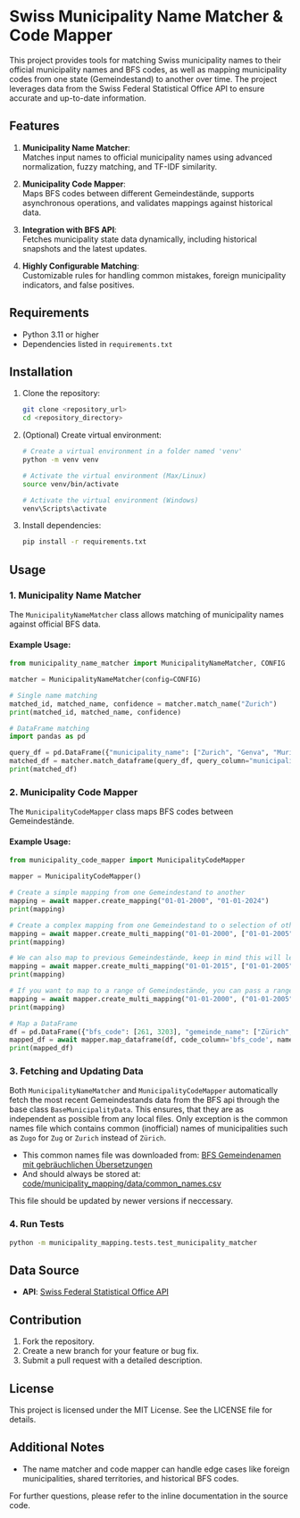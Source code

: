 
# Swiss Municipality Name Matcher & Code Mapper

This project provides tools for matching Swiss municipality names to their official municipality names and BFS codes, as well as mapping municipality codes from one state (Gemeindestand) to another over time. The project leverages data from the Swiss Federal Statistical Office API to ensure accurate and up-to-date information.

## Features

1. **Municipality Name Matcher**:  
   Matches input names to official municipality names using advanced normalization, fuzzy matching, and TF-IDF similarity.

2. **Municipality Code Mapper**:  
   Maps BFS codes between different Gemeindestände, supports asynchronous operations, and validates mappings against historical data.

3. **Integration with BFS API**:  
   Fetches municipality state data dynamically, including historical snapshots and the latest updates.

4. **Highly Configurable Matching**:  
   Customizable rules for handling common mistakes, foreign municipality indicators, and false positives.

## Requirements

- Python 3.11 or higher
- Dependencies listed in `requirements.txt`

## Installation

1. Clone the repository:
   ```bash
   git clone <repository_url>
   cd <repository_directory>
   ```

2. (Optional) Create virtual environment:
   ```bash
   # Create a virtual environment in a folder named 'venv'
   python -m venv venv

   # Activate the virtual environment (Max/Linux)
   source venv/bin/activate

   # Activate the virtual environment (Windows)
   venv\Scripts\activate
   ```

3. Install dependencies:
   ```bash
   pip install -r requirements.txt
   ```

## Usage

### 1. Municipality Name Matcher

The `MunicipalityNameMatcher` class allows matching of municipality names against official BFS data.

#### Example Usage:
```python
from municipality_name_matcher import MunicipalityNameMatcher, CONFIG

matcher = MunicipalityNameMatcher(config=CONFIG)

# Single name matching
matched_id, matched_name, confidence = matcher.match_name("Zurich")
print(matched_id, matched_name, confidence)

# DataFrame matching
import pandas as pd

query_df = pd.DataFrame({"municipality_name": ["Zurich", "Genva", "Muri b. Bern", "St. Gallen"]})
matched_df = matcher.match_dataframe(query_df, query_column="municipality_name")
print(matched_df)
```

### 2. Municipality Code Mapper

The `MunicipalityCodeMapper` class maps BFS codes between Gemeindestände.

#### Example Usage:
```python
from municipality_code_mapper import MunicipalityCodeMapper

mapper = MunicipalityCodeMapper()

# Create a simple mapping from one Gemeindestand to another
mapping = await mapper.create_mapping("01-01-2000", "01-01-2024")
print(mapping)

# Create a complex mapping from one Gemeindestand to o selection of others
mapping = await mapper.create_multi_mapping("01-01-2000", ["01-01-2005", "01-01-2010", "01-01-2015", "01-01-2020"])
print(mapping)

# We can also map to previous Gemeindestände, keep in mind this will lead to duplicates because of a one to many mapping
mapping = await mapper.create_multi_mapping("01-01-2015", ["01-01-2005", "01-01-2010", "01-01-2020"])
print(mapping)

# If you want to map to a range of Gemeindestände, you can pass a range (includes lower and upper bound if it exists)
mapping = await mapper.create_multi_mapping("01-01-2000", ("01-01-2005", "01-01-2010"))
print(mapping)

# Map a DataFrame
df = pd.DataFrame({"bfs_code": [261, 3203], "gemeinde_name": ["Zürich", "St. Gallen"]})
mapped_df = await mapper.map_dataframe(df, code_column='bfs_code', name_column='gemeinde_name', target=['01-01-2016', '01-01-2017', '01-01-2018', '01-01-2019', '01-01-2020', '01-01-2021', '01-01-2022', '01-01-2023', '01-01-2024'])
print(mapped_df)
```

### 3. Fetching and Updating Data

Both `MunicipalityNameMatcher` and `MunicipalityCodeMapper` automatically fetch the most recent Gemeindestands data from the BFS api through the base class `BaseMunicipalityData`.
This ensures, that they are as independent as possible from any local files. Only exception is the common names file which contains
common (inofficial) names of municipalities such as `Zugo` for `Zug` or `Zurich` instead of `Zürich`.

- This common names file was downloaded from: [BFS Gemeindenamen mit gebräuchlichen Übersetzungen](https://www.bfs.admin.ch/bfs/de/home/grundlagen/agvch/gemeindenamen-gebraeuchlichen-uebersetzungen.html)
- And should always be stored at: [code/municipality_mapping/data/common_names.csv](./code/municipality_mapping/data/common_names.csv)

This file should be updated by newer versions if neccessary.

### 4. Run Tests

   ```bash
   python -m municipality_mapping.tests.test_municipality_matcher
   ```

## Data Source

- **API**: [Swiss Federal Statistical Office API](https://www.agvchapp.bfs.admin.ch/de/mutated-communes/query)  

## Contribution

1. Fork the repository.
2. Create a new branch for your feature or bug fix.
3. Submit a pull request with a detailed description.

## License

This project is licensed under the MIT License. See the LICENSE file for details.

## Additional Notes

- The name matcher and code mapper can handle edge cases like foreign municipalities, shared territories, and historical BFS codes.

For further questions, please refer to the inline documentation in the source code.
